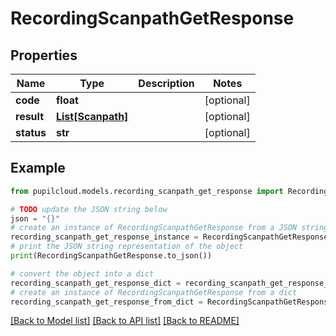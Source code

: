 # RecordingScanpathGetResponse


## Properties

Name | Type | Description | Notes
------------ | ------------- | ------------- | -------------
**code** | **float** |  | [optional] 
**result** | [**List[Scanpath]**](Scanpath.md) |  | [optional] 
**status** | **str** |  | [optional] 

## Example

```python
from pupilcloud.models.recording_scanpath_get_response import RecordingScanpathGetResponse

# TODO update the JSON string below
json = "{}"
# create an instance of RecordingScanpathGetResponse from a JSON string
recording_scanpath_get_response_instance = RecordingScanpathGetResponse.from_json(json)
# print the JSON string representation of the object
print(RecordingScanpathGetResponse.to_json())

# convert the object into a dict
recording_scanpath_get_response_dict = recording_scanpath_get_response_instance.to_dict()
# create an instance of RecordingScanpathGetResponse from a dict
recording_scanpath_get_response_from_dict = RecordingScanpathGetResponse.from_dict(recording_scanpath_get_response_dict)
```
[[Back to Model list]](../README.md#documentation-for-models) [[Back to API list]](../README.md#documentation-for-api-endpoints) [[Back to README]](../README.md)


